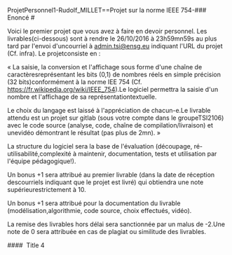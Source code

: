 ProjetPersonnel1-Rudolf_MILLET==Projet sur la norme IEEE 754-### Enoncé #<p>Voici le premier projet que vous avez à faire en devoir personnel. Les livrables(ci-dessous) sont à rendre le 26/10/2016 à 23h59mn59s au plus tard par l'envoi d'uncourriel à admin.tsi@ensg.eu indiquant l'URL du projet (Cf. infra). Le projetconsiste en :</p><p>« La saisie, la conversion et l'affichage sous forme d'une chaîne de caractèresreprésentant les bits (0,1) de nombres réels en simple précision (32 bits)conformément à la norme IEE 754 (Cf. https://fr.wikipedia.org/wiki/IEEE_754).Le logiciel permettra la saisie d'un nombre et l'affichage de sa représentationtextuelle.</p><p>Le choix du langage est laissé à l'appréciation de chacun-e.Le livrable attendu est un projet sur gitlab (sous votre compte dans le groupeTSI2106) avec le code source (analyse, code, chaîne de compilation/livraison) et unevidéo démontrant le résultat (pas plus de 2mn). »</p><p>La structure du logiciel sera la base de l'évaluation (découpage, ré-utilisabilité,complexité à maintenir, documentation, tests et utilisation par l'équipe pédagogique!).</p><p>Un bonus +1 sera attribué au premier livrable (dans la date de réception descourriels indiquant que le projet est livré) qui obtiendra une note supérieurestrictement à 10.</p><p>Un bonus +1 sera attribué pour la documentation du livrable (modélisation,algorithmie, code source, choix effectués, vidéo).</p>La remise des livrables hors délai sera sanctionnée par un malus de -2.Une note de 0 sera attribuée en cas de plagiat ou similitude des livrables.</p>####  Title 4
